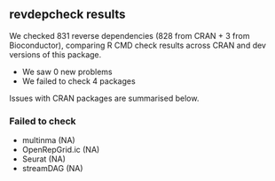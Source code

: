 ## revdepcheck results

We checked 831 reverse dependencies (828 from CRAN + 3 from Bioconductor), comparing R CMD check results across CRAN and dev versions of this package.

 * We saw 0 new problems
 * We failed to check 4 packages

Issues with CRAN packages are summarised below.

### Failed to check

* multinma       (NA)
* OpenRepGrid.ic (NA)
* Seurat         (NA)
* streamDAG      (NA)
